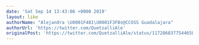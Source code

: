 ```yaml
---
date: 'Sat Sep 14 13:43:06 +0000 2019'
layout: like
authorName: "Alejandra \U0001F481\U0001F3FB‍♀️@CCOSS Guadalajara"
authorUrl: 'https://twitter.com/QuetzalliAle'
originalPost: 'https://twitter.com/QuetzalliAle/status/1172868377544658944'
---
```

